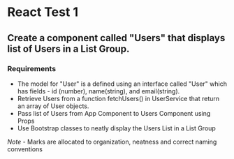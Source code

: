 # React Test 1

## Create a component called "Users" that displays list of Users in a List Group.

### Requirements

- The model for "User" is a defined using an interface called "User" which has fields - id (number), name(string), and email(string).
- Retrieve Users from a function fetchUsers() in UserService that return an array of User objects.
- Pass list of Users from App Component to Users Component using Props
- Use Bootstrap classes to neatly display the Users List in a List Group

_Note_ - Marks are allocated to organization, neatness and correct naming conventions
